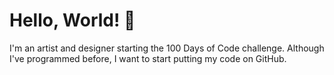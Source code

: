 # Hello, World! :wave:
I'm an artist and designer starting the 100 Days of Code challenge. 
Although I've programmed before, I want to start putting my code on GitHub.
